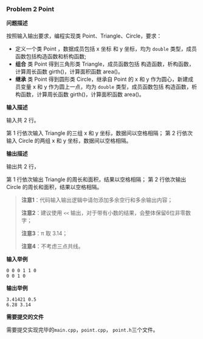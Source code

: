 ### Problem 2 Point

**问题描述**

按照输入输出要求，编程实现类 Point、Triangle、Circle，要求：

- 定义一个类 Point ，数据成员包括 x 坐标 和 y 坐标，均为 `double` 类型，成员函数包括构造函数和析构函数;
- **组合** 类 Point 得到三角形类 Triangle，成员函数包括 构造函数，析构函数，计算周长函数 girth()，计算面积函数 area()。
- **继承** 类 Point 得到圆形类 Circle，继承自 Point 的 x 和 y 作为圆心，新建成员变量 x 和 y 作为圆上一点，均为 `double` 类型，成员函数包括 构造函数，析构函数，计算周长函数 girth()，计算面积函数 area()。

**输入描述**

输入共 2 行。

第 1 行依次输入 Triangle 的三组 x 和 y 坐标，数据间以空格相隔； 第 2 行依次输入 Circle 的两组 x 和 y 坐标，数据间以空格相隔。

**输出描述**

输出共 2 行，

第 1 行依次输出 Triangle 的周长和面积，结果以空格相隔； 第 2 行依次输出 Circle 的周长和面积，结果以空格相隔。

> **注意1**：代码输入输出逻辑中请勿添加多余空行和多余输出内容；
> 
> **注意2**：建议使用 `<<` 输出，对于带有小数的结果，会整体保留6位非零数字；
> 
> **注意3**：π 取 3.14；
> 
> **注意4**：不考虑三点共线。

**输入举例**

```
0 0 0 1 1 0
0 0 1 0
```

**输出举例**

```
3.41421 0.5
6.28 3.14
```

**需要提交的文件**

需要提交实现完毕的`main.cpp`，`point.cpp`， `point.h`三个文件。
